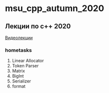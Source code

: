 # msu_cpp_autumn_2020

## Лекции по c++ 2020

[Видеолекции](https://www.youtube.com/watch?v=YXbrMny86U0&list=PLrCZzMib1e9qjGLjg83bCksf3N7FIy7jg)

### hometasks
01. Linear Allocator
02. Token Parser
03. Matrix
04. BigInt
05. Serializer
06. format
